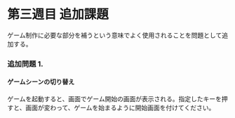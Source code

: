 第三週目  追加課題
========

ゲーム制作に必要な部分を補うという意味でよく使用されることを問題として追加する。

### 追加問題 1.

#### ゲームシーンの切り替え

ゲームを起動すると、画面でゲーム開始の画面が表示される。指定したキーを押すと、画面が変わって、ゲームを始まるように開始画面を付けてください。
